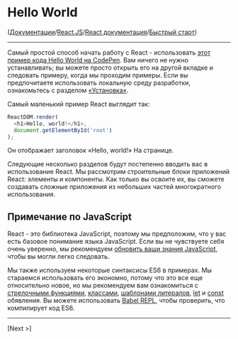 # Hello World

([Документации](../../../Readme.md)/[React.JS](../../Readme__react.md)/[React документация](../../docs.md)/[Быстрый старт](../quick_start.md))

***

Самый простой способ начать работу с React - использовать [этот пример кода Hello World на CodePen](https://reactjs.org/redirect-to-codepen/hello-world). Вам ничего не нужно устанавливать; вы можете просто открыть его на другой вкладке и следовать примеру, когда мы проходим примеры. Если вы предпочитаете использовать локальную среду разработки, ознакомьтесь с разделом [«Установка»](../installation/try_react.md).

Самый маленький пример React выглядит так:

```javascript
ReactDOM.render(
  <h1>Hello, world!</h1>,
  document.getElementById('root')
);
```

Он отображает заголовок «Hello, world!» На странице.

Следующие несколько разделов будут постепенно вводить вас в использование React. Мы рассмотрим строительные блоки приложений React: элементы и компоненты. Как только вы освоите их, вы сможете создавать сложные приложения из небольших частей многократного использования.

## Примечание по JavaScript

React - это библиотека JavaScript, поэтому мы предположим, что у вас есть базовое понимание языка JavaScript. Если вы не чувствуете себя очень уверенно, мы рекомендуем [обновить ваши знания JavaScript](https://developer.mozilla.org/en-US/docs/Web/JavaScript/A_re-introduction_to_JavaScript), чтобы вы могли легко следовать.

Мы также используем некоторые синтаксисы ES6 в примерах. Мы стараемся использовать его экономно, потому что это все еще относительно новое, но мы рекомендуем вам ознакомиться с [стрелочными функциями](https://developer.mozilla.org/en-US/docs/Web/JavaScript/Reference/Functions/Arrow_functions), [классами](https://developer.mozilla.org/en-US/docs/Web/JavaScript/Reference/Classes), [шаблонами литералов](https://developer.mozilla.org/en-US/docs/Web/JavaScript/Reference/Template_literals), [let](https://developer.mozilla.org/en-US/docs/Web/JavaScript/Reference/Statements/let) и [const](https://developer.mozilla.org/en-US/docs/Web/JavaScript/Reference/Statements/const) обявления. Вы можете использовать [Babel REPL](https://babeljs.io/repl/#?presets=react&code_lz=MYewdgzgLgBApgGzgWzmWBeGAeAFgRgD4AJRBEAGhgHcQAnBAEwEJsB6AwgbgChRJY_KAEMAlmDh0YWRiGABXVOgB0AczhQAokiVQAQgE8AkowAUAcjogQUcwEpeAJTjDgUACIB5ALLK6aRklTRBQ0KCohMQk6Bx4gA), чтобы проверить, что компилирует код ES6.

***

[Next >]